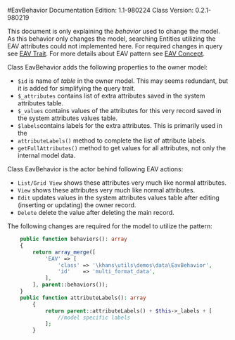 #EavBehavior
Documentation Edition: 1.1-980224
Class Version: 0.2.1-980219

This document is only explaining the _behavior_ used to change the model.
As this behavior only changes the model, searching Entities utilizing the EAV attributes 
could not implemented here. 
For required changes in query see [EAV Trait](behaviors-eav-trait.md).
For more details about EAV pattern see [EAV Concept](concept-eav.md).

Class EavBehavior adds the following properties to the owner model:
+ `$id` is name of _table_ in the owner model. This may seems redundant, but it is added for 
simplifying the query trait.
+ `$_attributes` contains list of extra attributes saved in the system attributes table.
+ `$_values` contains values of the attributes for this very record saved in the system attributes values table.
+ `$labels`contains labels for the extra attributes. This is primarily used in the
+ `attributeLabels()` method to complete the list of attribute labels.
+ `getFullAttributes()` method to get values for all attributes, not only the internal model data.

Class EavBehavior is the actor behind following EAV actions:
+ `List/Grid View` shows these attributes very much like normal attributes.
+ `View` shows these attributes very much like normal attributes.
+ `Edit` updates values in the system attributes values table after editing (inserting or updating)
the owner record.
+ `Delete` delete the value after deleting the main record.

The following changes are required for the model to utilize the pattern:
```php
    public function behaviors(): array
    {
        return array_merge([
            'EAV' => [
                'class' => '\khans\utils\demos\data\EavBehavior',
                'id'    => 'multi_format_data',
            ],
        ], parent::behaviors());
    }
    public function attributeLabels(): array
        {
            return parent::attributeLabels() + $this->_labels + [
                //model specific labels
            ];
        }
```